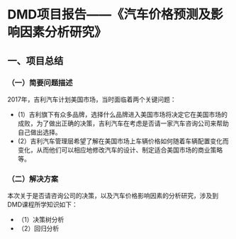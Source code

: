 # DMD项目报告——《汽车价格预测及影响因素分析研究》
## 一、项目总结
### （一）简要问题描述
2017年，吉利汽车计划美国市场，当时面临着两个关键问题：
- (1）吉利旗下有众多品牌，选择什么品牌进入美国市场将决定它在美国市场的成败，为了做出正确的决策，吉利汽车在考虑是否请一家汽车咨询公司来帮助自己做出选择。
- (2）吉利汽车管理层希望了解在美国市场上车辆价格如何随着车辆配置变化而变化，从而他们可以相应地修改汽车的设计、制定适合美国市场的商业策略等。
### （二）解决方案
本次关于是否请咨询公司的决策，以及汽车价格影响因素的分析研究，涉及到DMD课程所学知识如下： 
- （1）决策树分析
- （2）回归分析

